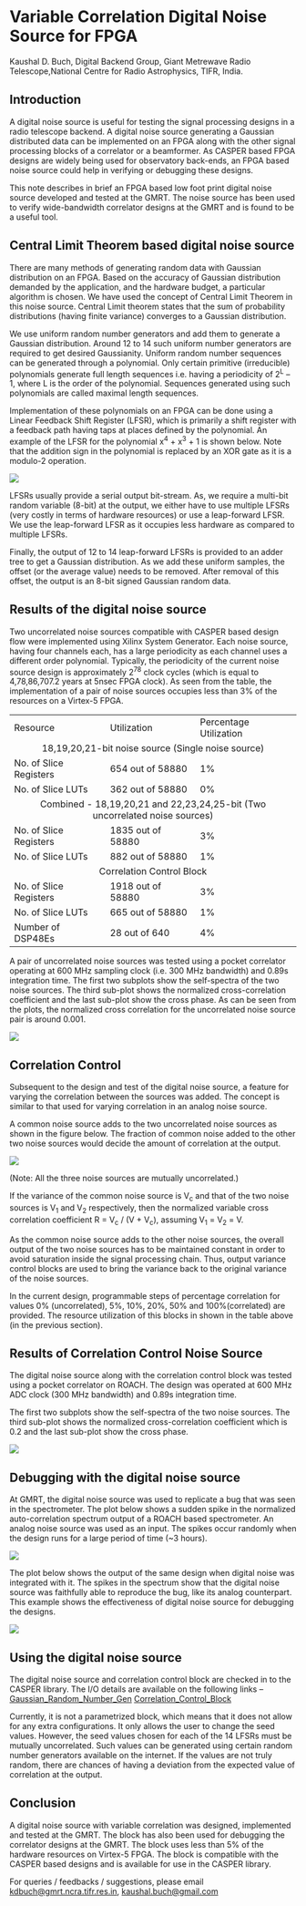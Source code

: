 # Variable Correlation Digital Noise Source for FPGA

Kaushal D. Buch, Digital Backend Group, Giant Metrewave Radio Telescope,National Centre for Radio Astrophysics, TIFR,  India.

## Introduction

A digital noise source is useful for testing the signal processing designs in a radio telescope backend. A digital noise source generating a Gaussian distributed data can be implemented on an FPGA along with the other signal processing blocks of a correlator or a beamformer. As CASPER based FPGA designs are widely being used for observatory back-ends, an FPGA based noise source could help in verifying or debugging these designs.

This note describes in brief an FPGA based low foot print digital noise source developed and tested at the GMRT. The noise source has been used to verify wide-bandwidth correlator designs at the GMRT and is found to be a useful tool.

## Central Limit Theorem based digital noise source

There are many methods of generating random data with Gaussian distribution on an FPGA. Based on the accuracy of Gaussian distribution demanded by the application, and the hardware budget, a particular algorithm is chosen. We have used the concept of Central Limit Theorem in this noise source. Central Limit theorem states that the sum of probability distributions (having finite variance) converges to a Gaussian distribution. 

We use uniform random number generators and add them to generate a Gaussian distribution. Around 12 to 14 such uniform number generators are required to get desired Gaussianity. Uniform random number sequences can be generated through a polynomial. Only certain primitive (irreducible) polynomials generate full length sequences i.e. having a periodicity of 2<sup>L</sup> – 1, where L is the order of the polynomial. Sequences generated using such polynomials are called maximal length sequences. 

Implementation of these polynomials on an FPGA can be done using a Linear Feedback Shift Register (LFSR), which is primarily a shift register with a feedback path having taps at places defined by the polynomial. An example of the LFSR for the polynomial x<sup>4</sup> + x<sup>3</sup> + 1 is shown below. Note that the addition sign in the polynomial is replaced by an XOR gate as it is a modulo-2 operation.

![](Variable_correlation_digital_noise_source_for_fpga_files/Lfsr_example.png)

LFSRs usually provide a serial output bit-stream. As, we require a multi-bit random variable (8-bit) at the output, we either have to use multiple LFSRs (very costly in terms of hardware resources) or use a leap-forward LFSR. We use the leap-forward LFSR as it occupies less hardware as compared to multiple LFSRs.

Finally, the output of 12 to 14 leap-forward LFSRs is provided to an adder tree to get a Gaussian distribution. As we add these uniform samples, the offset (or the average value) needs to be removed. After removal of this offset, the output is an 8-bit signed Gaussian random data.


## Results of the digital noise source

Two uncorrelated noise sources compatible with CASPER based design flow were implemented using Xilinx System Generator. Each noise source, having four channels each, has a large periodicity as each channel uses a different order polynomial.  Typically, the periodicity of the current noise source design is approximately 2<sup>78</sup> clock cycles (which is equal to 4,78,86,707.2 years at 5nsec FPGA clock).  As seen from the table, the implementation of a pair of noise sources occupies less than 3% of the resources on a Virtex-5 FPGA.

<table>
  <tr>
    <td>Resource</td>
    <td>Utilization</td>
    <td>Percentage Utilization</td>
  </tr>
  <tr>
    <td colspan="3" align="center">18,19,20,21-bit noise source (Single noise source)</td>
  </tr>
  <tr>
    <td>No. of Slice Registers</td>
    <td>654 out of 58880</td>
    <td>1%</td>
  </tr>
  <tr>
    <td>No. of Slice LUTs</td>
    <td>362 out of 58880</td>
    <td>0%</td>
  </tr>
  <tr>
    <td colspan="3" align="center">Combined - 18,19,20,21 and 22,23,24,25-bit (Two uncorrelated noise sources)</td>
  </tr>
  <tr>
    <td>No. of Slice Registers</td>
    <td>1835 out of 58880</td>
    <td>3%</td>
  </tr>
  <tr>
    <td>No. of Slice LUTs</td>
    <td>882 out of 58880</td>
    <td>1%</td>
  </tr>
  <tr>
    <td colspan="3" align="center">Correlation  Control  Block</td>
  </tr>
  <tr>
    <td>No. of Slice Registers</td>
    <td>1918 out of 58880</td>
    <td>3%</td>
  </tr>
  <tr>
    <td>No. of Slice LUTs</td>
    <td>665 out of 58880</td>
    <td>1%</td>
  </tr>
  <tr>
    <td>Number of DSP48Es</td>
    <td>28 out of 640</td>
    <td>4%</td>
  </tr>
</table>

A pair of uncorrelated noise sources was tested using a pocket correlator operating at 600 MHz sampling clock (i.e. 300 MHz bandwidth) and 0.89s integration time. The first two subplots show the self-spectra of the two noise sources. The third sub-plot shows the normalized cross-correlation coefficient and the last sub-plot show the cross phase. As can be seen from the plots, the normalized cross correlation for the uncorrelated noise source pair is around 0.001.

![](Variable_correlation_digital_noise_source_for_fpga_files/dns_cross_corr.jpg)

## Correlation Control

Subsequent to the design and test of the digital noise source, a feature for varying the correlation between the sources was added. The concept is similar to that used for varying correlation in an analog noise source.

A common noise source adds to the two uncorrelated noise sources as shown in the figure below. The fraction of common noise added to the other two noise sources would decide the amount of correlation at the output. 

![](Variable_correlation_digital_noise_source_for_fpga_files/var_corr_block_dia.png)

(Note: All the three noise sources are mutually uncorrelated.)

If the variance of the common noise source is V<sub>c</sub> and that of the two noise sources is V<sub>1</sub> and V<sub>2</sub> respectively, then the normalized variable cross correlation coefficient R = V<sub>c</sub> / (V + V<sub>c</sub>), assuming V<sub>1</sub> = V<sub>2</sub> = V.

As the common noise source adds to the other noise sources, the overall output of the two noise sources has to be maintained constant in order to avoid saturation inside the signal processing chain. Thus, output variance control blocks are used to bring the variance back to the original variance of the noise sources.

In the current design, programmable steps of percentage correlation for values 0% (uncorrelated), 5%, 10%, 20%, 50% and 100%(correlated) are provided. The resource utilization of this blocks in shown in the table above (in the previous section).

## Results of Correlation Control Noise Source

The digital noise source along with the correlation control block was tested using a pocket correlator on ROACH. The design was operated at 600 MHz ADC clock (300 MHz bandwidth) and 0.89s integration time. 

The first two subplots show the self-spectra of the two noise sources. The third sub-plot shows the normalized cross-correlation coefficient which is 0.2 and the last sub-plot show the cross phase. 

![](Variable_correlation_digital_noise_source_for_fpga_files/corr_ctrl_dns_result.png)

## Debugging with the digital noise source

At GMRT, the digital noise source was used to replicate a bug that was seen in the spectrometer. The plot below shows a sudden spike in the normalized auto-correlation spectrum output of a ROACH based spectrometer. An analog noise source was used as an input. The spikes occur randomly when the design runs for a large period of time (~3 hours). 

![](Variable_correlation_digital_noise_source_for_fpga_files/debug_ana_ns.png)

The plot below shows the output of the same design when digital noise was integrated with it. The spikes in the spectrum show that the digital noise source was faithfully able to reproduce the bug, like its analog counterpart. This example shows the effectiveness of digital noise source for debugging the designs.

![](Variable_correlation_digital_noise_source_for_fpga_files/debug_dns.png)

## Using the digital noise source

The digital noise source and correlation control block are checked in to the CASPER library. The I/O details are available on the following links –
[Gaussian_Random_Number_Gen](https://casper-toolflow.readthedocs.io/en/latest/src/blockdocs/Gaussian_Random_Number_Gen.html)
[Correlation_Control_Block](https://casper-toolflow.readthedocs.io/en/latest/src/blockdocs/Correlation_Control_Block.html)

Currently, it is not a parametrized block, which means that it does not allow for any extra configurations. It only allows the user to change the seed values. However, the seed values chosen for each of the 14 LFSRs must be mutually uncorrelated. Such values can be generated using certain random number generators available on the internet. If the values are not truly random, there are chances of having a deviation from the expected value of correlation at the output. 

## Conclusion

A digital noise source with variable correlation was designed, implemented and tested at the GMRT. The block has also been used for debugging the correlator designs at the GMRT. The block uses less than 5% of the hardware resources on Virtex-5 FPGA. The block is compatible with the CASPER based designs and is available for use in the CASPER library.


For queries / feedbacks / suggestions, please email kdbuch@gmrt.ncra.tifr.res.in, kaushal.buch@gmail.com
